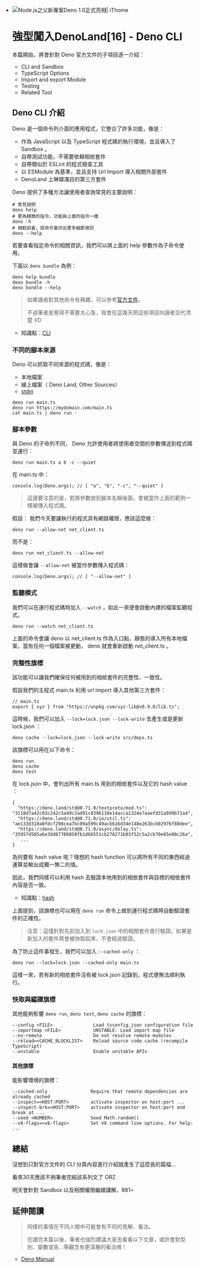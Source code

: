 - ![Node.js之父新專案Deno 1.0正式亮相| iThome]()

  # 強型闖入DenoLand[16] - Deno CLI

  本篇開始，將會針對 Deno 官方文件的子項目逐一介紹：

  - CLI and Sandbox
  - TypeScript Options
  - Import and export Module
  - Testing
  - Related Tool

  ## Deno CLI 介紹

  Deno 是一個命令列介面的應用程式，它整合了許多功能，像是：

  - 作為 JavaScript 以及 TypeScript 程式碼的執行環境，並且導入了 Sandbox 。
  - 自帶測試功能，不需要依賴相依套件
  - 自帶類似於 ESLint 的程式檢查工具
  - 以 ESModule 為基準，並且支持 Url Import 導入相關外部套件
  - DenoLand 上琳瑯滿目的第三方套件

  Deno 提供了多種方法讓使用者查詢常見的主要說明：

  ```
  # 常見說明
  deno help 
  # 更為精簡的指令，功能與上面的指令一樣
  deno -h 
  # 相較前者，該命令會印出更多細節資訊
  deno --help
  ```

  若要查看指定命令的相關資訊，我們可以將上面的 help 參數作為子命令使用。

  下面以 `deno bundle` 為例：

  ```
  deno help bundle
  deno bundle -h
  deno bundle --help
  ```

  > 如果讀者對其他命令有興趣，可以參考[官方文件](https://deno.land/manual/tools)。
  >
  > 不過筆者是覺得不需要太心急，我會在這幾天把這些項目向讀者交代清楚 XD

  - 知識點：[CLI](https://zh.wikipedia.org/zh-tw/命令行界面)

  ### 不同的腳本來源

  Deno 可以抓取不同來源的程式碼，像是：

  - 本地檔案
  - 線上檔案（ Deno Land, Other Sources）
  - [stdin](https://zh.wikipedia.org/wiki/標準串流)

  ```
  deno run main.ts
  deno run https://mydomain.com/main.ts
  cat main.ts | deno run -
  ```

  ### 腳本參數

  與 Deno 的子命列不同， Deno 允許使用者將使用者空間的參數傳送到程式碼並運行：

  ```
  deno run main.ts a b -c --quiet
  ```

  在 main.ts 中：

  ```
  console.log(Deno.args); // [ "a", "b", "-c", "--quiet" ]
  ```

  > 這邊要注意的是，若將參數放到腳本名稱後面，會被當作上面的範例一樣被傳入程式碼。

  假設： 我們今天要讓執行的程式具有網路權限，應該這麼做：

  ```
  deno run --allow-net net_client.ts
  ```

  而不是：

  ```
  deno run net_client.ts --allow-net
  ```

  這樣做會讓 `--allow-net` 被當作參數傳入程式碼：

  ```
  console.log(Deno.args); // [ "--allow-net" ]
  ```

  ### 監聽模式

  我們可以在運行程式碼時加入 `--watch` ，如此一來便會啟動內建的檔案監聽程式。

  ```
  deno run --watch net_client.ts
  ```

  上面的命令會讓 deno 以 net_client.ts 作為入口點，靜態的導入所有本地檔案，當有任何一個檔案被更動， deno 就會重新啟動 net_client.ts 。

  ### 完整性旗標

  該功能可以讓我們確保任何被用到的相依套件的完整性、一致性。

  假設我們的主程式 main.ts 利用 url import 導入其他第三方套件：

  ```
  // main.ts
  export { xyz } from "https://unpkg.com/xyz-lib@v0.9.0/lib.ts";
  ```

  這時候，我們可以加入 `--lock=lock.json --lock-write` 去產生或是更新 lock.json ：

  ```
  deno cache --lock=lock.json --lock-write src/deps.ts
  ```

  該旗標可以用在以下命令：

  ```
  deno run
  deno cache
  deno test
  ```

  在 lock.json 中，會列出所有 main.ts 用到的相依套件以及它的 hash value ：

  ```
  {
    "https://deno.land/std@0.71.0/textproto/mod.ts": "3118d7a42c03c242c5a49c2ad91c8396110e14acca1324e7aaefd31a999b71a4",
    "https://deno.land/std@0.71.0/io/util.ts": "ae133d310a0fdcf298cea7bc09a599c49acb616d34e148e263bcb02976f80dee",
    "https://deno.land/std@0.71.0/async/delay.ts": "35957d585a6e3dd87706858fb1d6b551cb278271b03f52c5a2cb70e65e00c26a",
     ...
  }
  ```

  為何要有 hash value 呢？理想的 hash function 可以將所有不同的東西經過運算並輸出成獨一無二的值。

  因此，我們同樣可以利用 hash 去驗證本地用到的相依套件與目標的相依套件內容是否一致。

  - 知識點：[hash](https://zh.wikipedia.org/wiki/哈希表)

  上面提到，該旗標也可以用在 `deno run` 命令上做到運行程式碼時自動驗證套件的正確性。

  > 注意：這僅針對先前加入到 `lock.json` 中的相關套件進行驗證。如果是新加入的套件將會被快取起來，不會經過驗證。

  為了防止這件事發生，我們可以加入 `--cached-only` ：

  ```
  deno run --lock=lock.json --cached-only main.ts
  ```

  這樣一來，若有新的相依套件沒有被 lock.json 記錄到，程式便無法順利執行。

  ### 快取與編譯旗標

  其他能夠影響 `deno run`, `deno test`, `deno cache` 的旗標：

  ```
  --config <FILE>               Load tsconfig.json configuration file
  --importmap <FILE>            UNSTABLE: Load import map file
  --no-remote                   Do not resolve remote modules
  --reload=<CACHE_BLOCKLIST>    Reload source code cache (recompile TypeScript)
  --unstable                    Enable unstable APIs
  ```

  #### 其他旗標

  能影響環境的旗標：

  ```
  --cached-only                Require that remote dependencies are already cached
  --inspect=<HOST:PORT>        activate inspector on host:port ...
  --inspect-brk=<HOST:PORT>    activate inspector on host:port and break at ...
  --seed <NUMBER>              Seed Math.random()
  --v8-flags=<v8-flags>        Set V8 command line options. For help: ...
  ```

  ## 總結

  沒想到只對官方文件的 CLI 分頁內容進行介紹就產生了這麼長的篇幅...

  看來30天應該不夠筆者完結該系列文了 ORZ

  明天會針對 Sandbox 以及相關權限繼續講解，881~

  ## 延伸閱讀

  > 同樣的事情在不同人眼中可能會有不同的見解、看法。
  >
  > 在讀完本篇以後，筆者也強烈建議大家去看看以下文章，或許會對型別、變數宣告...等觀念有更深層的看法唷！

  - [Deno Manual](https://deno.land/manual/getting_started/command_line_interface)